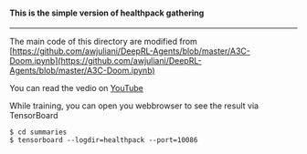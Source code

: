 #### This is the simple version of healthpack gathering
---

The main code of this directory are modified from [https://github.com/awjuliani/DeepRL-Agents/blob/master/A3C-Doom.ipynb](https://github.com/awjuliani/DeepRL-Agents/blob/master/A3C-Doom.ipynb)

You can read the vedio on [YouTube](https://www.youtube.com/watch?v=LeI0cpoHEb0)


While training, you can open you webbrowser to see the result via TensorBoard

    $ cd summaries
    $ tensorboard --logdir=healthpack --port=10086
